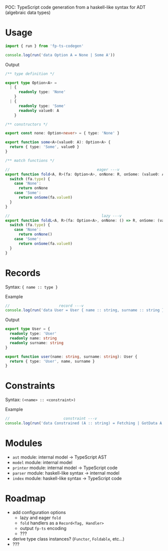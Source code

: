 POC: TypeScript code generation from a haskell-like syntax for ADT (algebraic data types)

# Usage

```ts
import { run } from 'fp-ts-codegen'

console.log(run('data Option A = None | Some A'))
```

Output

```ts
/** type definition */

export type Option<A> =
  | {
      readonly type: 'None'
    }
  | {
      readonly type: 'Some'
      readonly value0: A
    }

/** constructors */

export const none: Option<never> = { type: 'None' }

export function some<A>(value0: A): Option<A> {
  return { type: 'Some', value0 }
}

/** match functions */

//                                       eager ---v
export function fold<A, R>(fa: Option<A>, onNone: R, onSome: (value0: A) => R): R {
  switch (fa.type) {
    case 'None':
      return onNone
    case 'Some':
      return onSome(fa.value0)
  }
}

//                                         lazy ---v
export function foldL<A, R>(fa: Option<A>, onNone: () => R, onSome: (value0: A) => R): R {
  switch (fa.type) {
    case 'None':
      return onNone()
    case 'Some':
      return onSome(fa.value0)
  }
}
```

# Records

Syntax: `{ name :: type }`

Example

```ts
//                      record ---v
console.log(run('data User = User { name :: string, surname :: string }'))
```

Output

```ts
export type User = {
  readonly type: 'User'
  readonly name: string
  readonly surname: string
}

export function user(name: string, surname: string): User {
  return { type: 'User', name, surname }
}
```

# Constraints

Syntax: `(<name> :: <constraint>)`

Example

```ts
//                        constraint ---v
console.log(run('data Constrained (A :: string) = Fetching | GotData A'))
```

# Modules

- `ast` module: internal model -> TypeScript AST
- `model` module: internal model
- `printer` module: internal model -> TypeScript code
- `parser` module: haskell-like syntax -> internal model
- `index` module: haskell-like syntax -> TypeScript code

# Roadmap

- add configuration options
  - lazy and eager `fold`
  - `fold` handlers as a `Record<Tag, Handler>`
  - output `fp-ts` encoding
  - ???
- derive type class instances? (`Functor`, `Foldable`, etc...)
- ???
